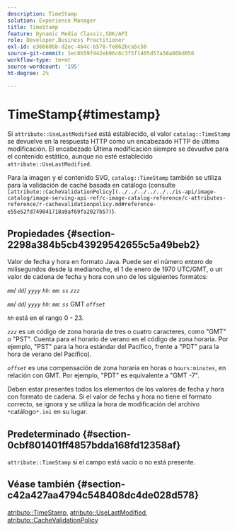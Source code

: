 ```yaml
---
description: TimeStamp
solution: Experience Manager
title: TimeStamp
feature: Dynamic Media Classic,SDK/API
role: Developer,Business Practitioner
exl-id: e36660bb-d2ec-464c-b578-fe862bca5c50
source-git-commit: 1ec8b59f442eb96c6c3f5f1405d57a38a86bd056
workflow-type: tm+mt
source-wordcount: '195'
ht-degree: 2%

---
```


# TimeStamp{#timestamp}

Si `attribute::UseLastModified` está establecido, el valor `catalog::TimeStamp` se devuelve en la respuesta HTTP como un encabezado HTTP de última modificación. El encabezado Última modificación siempre se devuelve para el contenido estático, aunque no esté establecido `attribute::UseLastModified`.

Para la imagen y el contenido SVG, `catalog::TimeStamp` también se utiliza para la validación de caché basada en catálogo (consulte ` [attribute::CacheValidationPolicy](../../../../../../is-api/image-catalog/image-serving-api-ref/c-image-catalog-reference/c-attributes-reference/r-cachevalidationpolicy.md#reference-e55e52fd749041718a9af69fa2027b57)`).

## Propiedades {#section-2298a384b5cb43929542655c5a49beb2}

Valor de fecha y hora en formato Java. Puede ser el número entero de milisegundos desde la medianoche, el 1 de enero de 1970 UTC/GMT, o un valor de cadena de fecha y hora con uno de los siguientes formatos:

*`mm`*/  *`dd`*/  *`yyyy`* *`hh`*:  *`mm`*:  *`ss`* *`zzz`*

*`mm`*/  *`dd`*/  *`yyyy`* *`hh`*:  *`mm`*:  *`ss`* GMT  *`offset`*

*`hh`* está en el rango 0 - 23.

*`zzz`* es un código de zona horaria de tres o cuatro caracteres, como &quot;GMT&quot; o &quot;PST&quot;. Cuenta para el horario de verano en el código de zona horaria. Por ejemplo, &quot;PST&quot; para la hora estándar del Pacífico, frente a &quot;PDT&quot; para la hora de verano del Pacífico).

*`offset`* es una compensación de zona horaria en horas o  `hours:minutes`, en relación con GMT. Por ejemplo, &quot;PDT&quot; es equivalente a &quot;GMT -7&quot;.

Deben estar presentes todos los elementos de los valores de fecha y hora con formato de cadena. Si el valor de fecha y hora no tiene el formato correcto, se ignora y se utiliza la hora de modificación del archivo `*`catálogo`*.ini` en su lugar.

## Predeterminado {#section-0cbf801401ff4857bdda168fd12358af}

`attribute::TimeStamp` si el campo está vacío o no está presente.

## Véase también {#section-c42a427aa4794c548408dc4de028d578}

[atributo::TimeStamp](../../../../../../is-api/image-catalog/image-serving-api-ref/c-image-catalog-reference/c-attributes-reference/r-timestamp.md#reference-4213c599a64942ee8cb9d80696b08296),  [atributo::UseLastModified](../../../../../../is-api/image-catalog/image-serving-api-ref/c-image-catalog-reference/c-attributes-reference/r-uselastmodified.md#reference-73ecc421e6864a38aec5a4775f06b8e8),  [atributo::CacheValidationPolicy](../../../../../../is-api/image-catalog/image-serving-api-ref/c-image-catalog-reference/c-attributes-reference/r-cachevalidationpolicy.md#reference-e55e52fd749041718a9af69fa2027b57)
